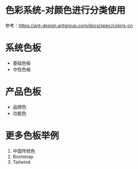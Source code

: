 # 色彩系统-对颜色进行分类使用

参考：https://ant-design.antgroup.com/docs/spec/colors-cn

# 系统色板

- 基础色板
- 中性色板

# 产品色板

- 品牌色
- 功能色

# 更多色板举例

1. 中国传统色
2. Bootstrap
3. Tailwind
